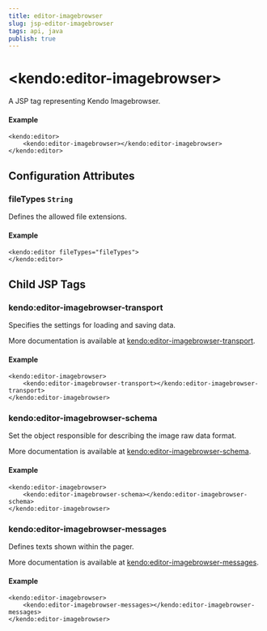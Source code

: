 ```yaml
---
title: editor-imagebrowser
slug: jsp-editor-imagebrowser
tags: api, java
publish: true
---
```


# \<kendo:editor-imagebrowser\>
A JSP tag representing Kendo Imagebrowser.

#### Example
    <kendo:editor>
        <kendo:editor-imagebrowser></kendo:editor-imagebrowser>
    </kendo:editor>


## Configuration Attributes


### fileTypes `String`

Defines the allowed file extensions.

#### Example
    <kendo:editor fileTypes="fileTypes">
    </kendo:editor>



## Child JSP Tags

### kendo:editor-imagebrowser-transport

Specifies the settings for loading and saving data.

More documentation is available at [kendo:editor-imagebrowser-transport](/api/wrappers/jsp/editor/imagebrowser-transport).

#### Example

    <kendo:editor-imagebrowser>
        <kendo:editor-imagebrowser-transport></kendo:editor-imagebrowser-transport>
    </kendo:editor-imagebrowser>
 
### kendo:editor-imagebrowser-schema

Set the object responsible for describing the image raw data format.

More documentation is available at [kendo:editor-imagebrowser-schema](/api/wrappers/jsp/editor/imagebrowser-schema).

#### Example

    <kendo:editor-imagebrowser>
        <kendo:editor-imagebrowser-schema></kendo:editor-imagebrowser-schema>
    </kendo:editor-imagebrowser>
 
### kendo:editor-imagebrowser-messages

Defines texts shown within the pager.

More documentation is available at [kendo:editor-imagebrowser-messages](/api/wrappers/jsp/editor/imagebrowser-messages).

#### Example

    <kendo:editor-imagebrowser>
        <kendo:editor-imagebrowser-messages></kendo:editor-imagebrowser-messages>
    </kendo:editor-imagebrowser>
 
